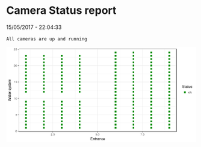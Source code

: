 Camera Status report
================
15/05/2017 - 22:04:33

    All cameras are up and running

![](camreport_files/figure-markdown_github/unnamed-chunk-2-1.png)
